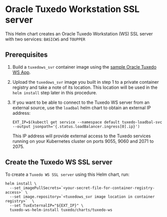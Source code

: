 # Oracle Tuxedo Workstation SSL server

This Helm chart creates an Oracle Tuxedo Workstation (WS) SSL server with two services: `BASICWS` and `TOUPPER`

## Prerequisites

1. Build a `tuxedows_svr` container image using the [sample Oracle Tuxedo WS App](https://github.com/oracle/docker-images/tree/main/OracleTuxedo/core/samples/ws_ssl_svr).

2. Upload the `tuxedows_svr` image you built in step 1 to a private container registry and take a note of its location. This location will be used in the `helm install` step later in this procedure.

3. If you want to be able to connect to the Tuxedo WS server from an external source, use the `loadbal` helm chart to obtain an external IP address:
  
     ```shell
     EXT_IP=$(kubectl get service --namespace default tuxedo-loadbal-svc --output jsonpath='{.status.loadBalancer.ingress[0].ip}')
     ```

     This IP address will provide external access to the Tuxedo services running on your Kubernetes cluster on ports 9055, 9060 and 2071 to 2075.

## Create the Tuxedo WS SSL server

To create a `Tuxedo WS SSL server` using this Helm chart, run:

```shell
helm install \
  --set imagePullSecrets=`<your-secret-file-for-container-registry-access>` \
  --set image.repository=`<tuxedows_svr image location in container registry>`  \
  --set TuxExternalIP="${EXT_IP}" \
  tuxedo-ws-helm-install tuxedo/charts/tuxedo-ws
```


